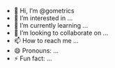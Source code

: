 - 👋 Hi, I’m @gometrics
- 👀 I’m interested in ...
- 🌱 I’m currently learning ...
- 💞️ I’m looking to collaborate on ...
- 📫 How to reach me ...
- 😄 Pronouns: ...
- ⚡ Fun fact: ...

<!---
gometrics/gometrics is a ✨ special ✨ repository because its `README.md` (this file) appears on your GitHub profile.
You can click the Preview link to take a look at your changes.
--->
